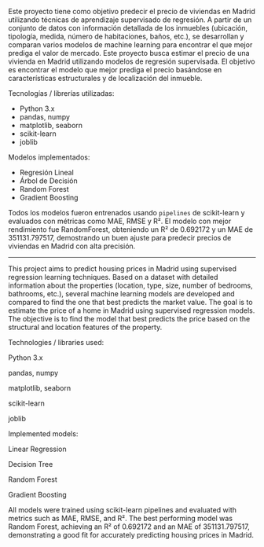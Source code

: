 Este proyecto tiene como objetivo predecir el precio de viviendas en Madrid utilizando técnicas de aprendizaje supervisado de regresión. 
A partir de un conjunto de datos con información detallada de los inmuebles (ubicación, tipología, medida, número de habitaciones, baños, etc.), se desarrollan y comparan varios modelos de machine learning para encontrar el que mejor prediga el valor de mercado.
Este proyecto busca estimar el precio de una vivienda en Madrid utilizando modelos de regresión supervisada. 
El objetivo es encontrar el modelo que mejor prediga el precio basándose en características estructurales y de localización del inmueble.

Tecnologías / librerías utilizadas:
- Python 3.x
- pandas, numpy
- matplotlib, seaborn
- scikit-learn
- joblib

Modelos implementados:
- Regresión Lineal
- Árbol de Decisión
- Random Forest
- Gradient Boosting

Todos los modelos fueron entrenados usando `pipelines` de scikit-learn y evaluados con métricas como MAE, RMSE y R².
El modelo con mejor rendimiento fue RandomForest, obteniendo un R² de 0.692172 y un MAE de 351131.797517, demostrando un buen ajuste para predecir precios de viviendas en Madrid con alta precisión.

----------------------------------------------------


This project aims to predict housing prices in Madrid using supervised regression learning techniques. Based on a dataset with detailed information about the properties (location, type, size, number of bedrooms, bathrooms, etc.), several machine learning models are developed and compared to find the one that best predicts the market value. The goal is to estimate the price of a home in Madrid using supervised regression models. The objective is to find the model that best predicts the price based on the structural and location features of the property.

Technologies / libraries used:

Python 3.x

pandas, numpy

matplotlib, seaborn

scikit-learn

joblib

Implemented models:

Linear Regression

Decision Tree

Random Forest

Gradient Boosting

All models were trained using scikit-learn pipelines and evaluated with metrics such as MAE, RMSE, and R². The best performing model was Random Forest, achieving an R² of 0.692172 and an MAE of 351131.797517, demonstrating a good fit for accurately predicting housing prices in Madrid.
